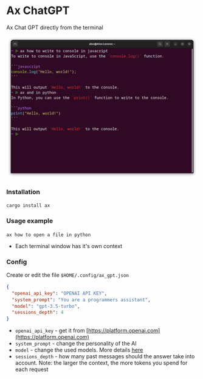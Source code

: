 # Ax ChatGPT

Ax Chat GPT directly from the terminal

![Demo](/assets/image.png?raw=true "Optional Title")

### Installation
`cargo install ax`

### Usage example
`ax how to open a file in python`

- Each terminal window has it's own context

### Config
Create or edit the file `$HOME/.config/ax_gpt.json`

```json
{
  "openai_api_key": "OPENAI API KEY",
  "system_prompt": "You are a programmers assistant",
  "model": "gpt-3.5-turbo",
  "sessions_depth": 4
}
```

- `openai_api_key` - get it from [https://platform.openai.com](https://platform.openai.com)
- `system_prompt` - change the personality of the AI
- `model` - change the used models. More details [here](https://platform.openai.com/docs/api-reference/completions/create#completions/create-model) 
- `sessions_depth` - how many past messages should the answer take into account. Note: the larger the context, the more tokens you spend for each request